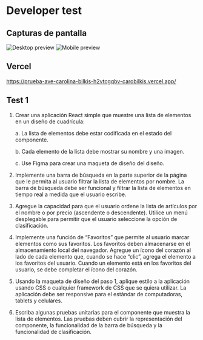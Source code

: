 # Developer test


## Capturas de pantalla

<img src="https://user-images.githubusercontent.com/80553375/211061428-b680e78e-9900-4adc-a4e2-66877b69e3a5.png" alt="Desktop preview" >

<img src="https://user-images.githubusercontent.com/80553375/211061107-f3c49fe7-714d-4ed6-8fd5-b4c4b61e6752.png" alt="Mobile preview" >

## Vercel
https://prueba-ave-carolina-bilkis-h2vtcgqbv-carobilkis.vercel.app/

## Test 1


1. Crear una aplicación React simple que muestre una lista de elementos en un diseño
de cuadrícula:

    a. La lista de elementos debe estar codificada en el estado del componente.
    
    b. Cada elemento de la lista debe mostrar su nombre y una imagen.
    
    c. Use Figma para crear una maqueta de diseño del diseño.
    

2. Implemente una barra de búsqueda en la parte superior de la página que le permita
al usuario filtrar la lista de elementos por nombre. La barra de búsqueda debe ser
funcional y filtrar la lista de elementos en tiempo real a medida que el usuario
escribe.

3. Agregue la capacidad para que el usuario ordene la lista de artículos por el nombre o
por precio (ascendente o descendente). Utilice un menú desplegable para permitir
que el usuario seleccione la opción de clasificación.

4. Implemente una función de “Favoritos” que permite al usuario marcar elementos
como sus favoritos. Los favoritos deben almacenarse en el almacenamiento local del
navegador. Agregue un ícono del corazón al lado de cada elemento que, cuando se
hace “clic”, agrega el elemento a los favoritos del usuario. Cuando un elemento está
en los favoritos del usuario, se debe completar el ícono del corazón.

5. Usando la maqueta de diseño del paso 1, aplique estilo a la aplicación usando CSS
o cualquier framework de CSS que se quiera utilizar. La aplicación debe ser
responsive para el estándar de computadoras, tablets y celulares.

6. Escriba algunas pruebas unitarias para el componente que muestra la lista de
elementos. Las pruebas deben cubrir la representación del componente, la
funcionalidad de la barra de búsqueda y la funcionalidad de clasificación.
